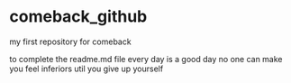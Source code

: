 # comeback_github
my first repository for comeback

to complete the readme.md file
every day is a good day
no one can make you feel inferiors util you give up yourself
